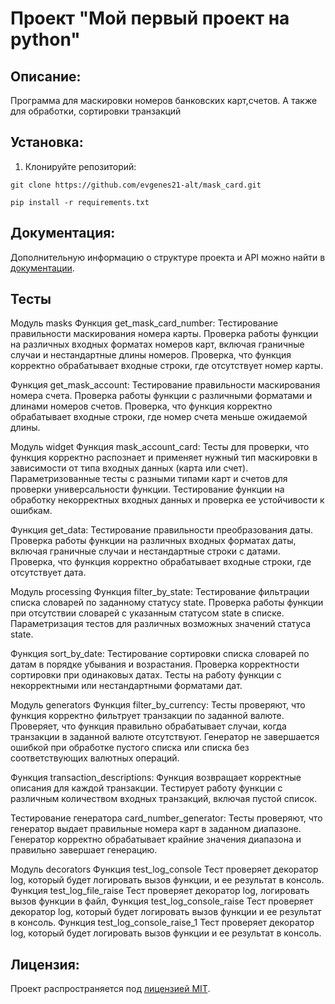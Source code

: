 # Проект "Мой первый проект на python"

## Описание:

 Программа для маскировки номеров банковских карт,счетов.
 А также для обработки, сортировки транзакций

## Установка:

1. Клонируйте репозиторий:
```
git clone https://github.com/evgenes21-alt/mask_card.git
```
```commandline
pip install -r requirements.txt
```
## Документация:

Дополнительную информацию о структуре проекта и API можно найти в [документации](docs/README.md).

## Тесты

Модуль masks
Функция get_mask_card_number: Тестирование правильности маскирования номера карты.
Проверка работы функции на различных входных форматах номеров карт, включая граничные случаи и 
нестандартные длины номеров. Проверка, что функция корректно обрабатывает входные строки, где отсутствует номер карты. 

Функция get_mask_account: Тестирование правильности маскирования номера счета.
Проверка работы функции с различными форматами и длинами номеров счетов.
Проверка, что функция корректно обрабатывает входные строки, где номер счета меньше ожидаемой длины.

Модуль widget
Функция mask_account_card: Тесты для проверки, что функция корректно распознает и
применяет нужный тип маскировки в зависимости от типа входных данных (карта или счет).
Параметризованные тесты с разными типами карт и счетов для проверки универсальности функции. 
Тестирование функции на обработку некорректных входных данных и проверка ее устойчивости к ошибкам.

Функция get_data: Тестирование правильности преобразования даты.
Проверка работы функции на различных входных форматах даты, включая граничные случаи и нестандартные строки с датами.
Проверка, что функция корректно обрабатывает входные строки, где отсутствует дата.

Модуль processing
Функция filter_by_state: Тестирование фильтрации списка словарей по заданному статусу state.
Проверка работы функции при отсутствии словарей с указанным статусом state в списке.
Параметризация тестов для различных возможных значений статуса state.

Функция sort_by_date: Тестирование сортировки списка словарей по датам в порядке убывания и возрастания.
Проверка корректности сортировки при одинаковых датах. Тесты на работу функции с некорректными или нестандартными форматами дат.

Модуль generators
Функция filter_by_currency: Тесты проверяют, что функция корректно фильтрует транзакции по заданной валюте.
Проверяет, что функция правильно обрабатывает случаи, когда транзакции в заданной валюте отсутствуют. 
Генератор не завершается ошибкой при обработке пустого списка или списка без соответствующих валютных операций.

Функция transaction_descriptions: Функция возвращает корректные описания для каждой транзакции.
Тестирует работу функции с различным количеством входных транзакций, включая пустой список.

Тестирование генератора card_number_generator: Тесты проверяют, что генератор выдает правильные номера карт в заданном диапазоне.
Генератор корректно обрабатывает крайние значения диапазона и правильно завершает генерацию.

Модуль decorators
Функция test_log_console Тест проверяет декоратор log, который будет логировать вызов функции, 
и ее результат в консоль.
Функция test_log_file_raise Тест проверяет декоратор log, логировать вызов функции в файл,
Функция test_log_console_raise Тест проверяет декоратор log, который будет логировать вызов функции
и ее результат в консоль.
Функция test_log_console_raise_1 Тест проверяет декоратор log, который будет логировать вызов функции
и ее результат в консоль.

## Лицензия:

Проект распространяется под [лицензией MIT](LICENSE).